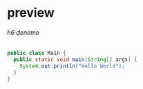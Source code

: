 # preview 
###### h6 deneme


``` java
public class Main {
  public static void main(String[] args) {
    System.out.println("Hello World");
  }
}
```
